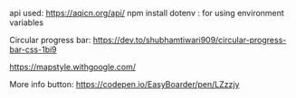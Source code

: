 api used: https://aqicn.org/api/
npm install dotenv : for using environment variables

Circular progress bar: https://dev.to/shubhamtiwari909/circular-progress-bar-css-1bi9

https://mapstyle.withgoogle.com/

More info button: https://codepen.io/EasyBoarder/pen/LZzzjy
